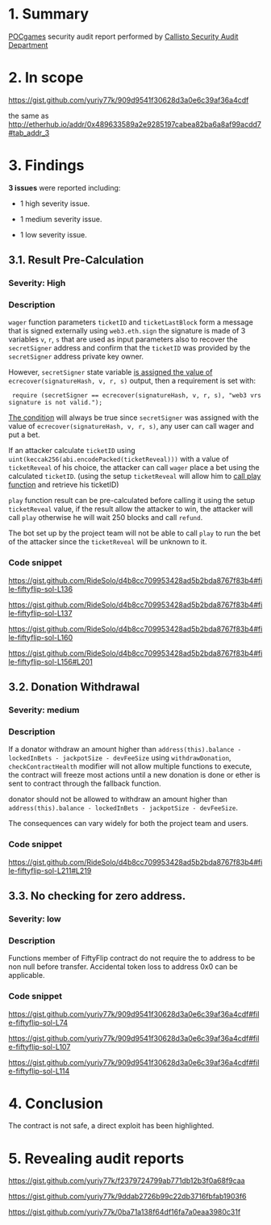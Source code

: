 # 1. Summary

[POCgames](http://etherhub.io/addr/0x489633589a2e9285197cabea82ba6a8af99acdd7#tab_addr_3) security audit report performed by [Callisto Security Audit Department](https://github.com/EthereumCommonwealth/Auditing)

# 2. In scope

https://gist.github.com/yuriy77k/909d9541f30628d3a0e6c39af36a4cdf

the same as
http://etherhub.io/addr/0x489633589a2e9285197cabea82ba6a8af99acdd7#tab_addr_3

# 3. Findings

**3 issues** were reported including:

- 1 high severity issue.

- 1 medium severity issue.

- 1 low severity issue.

## 3.1. Result Pre-Calculation

### Severity: High

### Description

`wager` function parameters `ticketID` and `ticketLastBlock` form a message that is signed externally using `web3.eth.sign` the signature is made of 3 variables `v`, `r`, `s` that are used as input parameters also to recover the `secretSigner` address and confirm that the `ticketID` was provided by the `secretSigner` address private key owner.

However, `secretSigner` state variable [is assigned the value of](https://gist.github.com/RideSolo/d4b8cc709953428ad5b2bda8767f83b4#file-fiftyflip-sol-L136) `ecrecover(signatureHash, v, r, s)` output, then a requirement is set with:
```
 require (secretSigner == ecrecover(signatureHash, v, r, s), "web3 vrs signature is not valid.");
```
[The condition](https://gist.github.com/RideSolo/d4b8cc709953428ad5b2bda8767f83b4#file-fiftyflip-sol-L137) will always be true since `secretSigner` was assigned with the value of `ecrecover(signatureHash, v, r, s)`, any user can call wager and put a bet.

If an attacker calculate `ticketID` using `uint(keccak256(abi.encodePacked(ticketReveal)))` with a value of `ticketReveal` of his choice, the attacker can call `wager` place a bet using the calculated `ticketID`. (using the setup `ticketReveal` will allow him to [call play function](https://gist.github.com/RideSolo/d4b8cc709953428ad5b2bda8767f83b4#file-fiftyflip-sol-L160) and retrieve his ticketID)

`play` function result can be pre-calculated before calling it using the setup `ticketReveal` value, if the result allow the attacker to win, the attacker will call `play` otherwise he will wait 250 blocks and call `refund`.

The bot set up by the project team will not be able to call `play` to run the bet of the attacker since the `ticketReveal` will be unknown to it.

### Code snippet

https://gist.github.com/RideSolo/d4b8cc709953428ad5b2bda8767f83b4#file-fiftyflip-sol-L136

https://gist.github.com/RideSolo/d4b8cc709953428ad5b2bda8767f83b4#file-fiftyflip-sol-L137

https://gist.github.com/RideSolo/d4b8cc709953428ad5b2bda8767f83b4#file-fiftyflip-sol-L160

https://gist.github.com/RideSolo/d4b8cc709953428ad5b2bda8767f83b4#file-fiftyflip-sol-L156#L201

## 3.2. Donation Withdrawal

### Severity: medium

### Description

If a donator withdraw an amount higher than `address(this).balance - lockedInBets - jackpotSize - devFeeSize` using `withdrawDonation`, `checkContractHealth` modifier will not allow multiple functions to execute, the contract will freeze most actions until a new donation is done or ether is sent to contract through the fallback function.

donator should not be allowed to withdraw an amount higher than `address(this).balance - lockedInBets - jackpotSize - devFeeSize`.

The consequences can vary widely for both the project team and users.

### Code snippet

https://gist.github.com/RideSolo/d4b8cc709953428ad5b2bda8767f83b4#file-fiftyflip-sol-L211#L219

## 3.3. No checking for zero address.

### Severity: low

### Description

Functions member of  FiftyFlip contract do not require the to address to be non null before transfer. Accidental token loss to address 0x0 can be applicable.

### Code snippet

https://gist.github.com/yuriy77k/909d9541f30628d3a0e6c39af36a4cdf#file-fiftyflip-sol-L74

https://gist.github.com/yuriy77k/909d9541f30628d3a0e6c39af36a4cdf#file-fiftyflip-sol-L107

https://gist.github.com/yuriy77k/909d9541f30628d3a0e6c39af36a4cdf#file-fiftyflip-sol-L114



# 4. Conclusion

The contract is not safe, a direct exploit has been highlighted.


# 5. Revealing audit reports

https://gist.github.com/yuriy77k/f2379724799ab771db12b3f0a68f9caa

https://gist.github.com/yuriy77k/9ddab2726b99c22db3716fbfab1903f6

https://gist.github.com/yuriy77k/0ba71a138f64df16fa7a0eaa3980c31f
